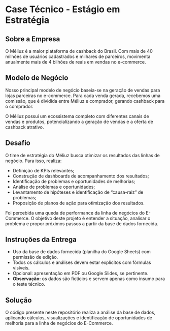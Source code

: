 # Case Técnico - Estágio em Estratégia

## Sobre a Empresa
O Méliuz é a maior plataforma de cashback do Brasil. Com mais de 40 milhões de usuários cadastrados e milhares de parceiros, movimenta anualmente mais de 4 bilhões de reais em vendas no e-commerce.

## Modelo de Negócio
Nosso principal modelo de negócio baseia-se na geração de vendas para lojas parceiras no e-commerce. Para cada venda gerada, recebemos uma comissão, que é dividida entre Méliuz e comprador, gerando cashback para o comprador.

O Méliuz possui um ecossistema completo com diferentes canais de vendas e produtos, potencializando a geração de vendas e a oferta de cashback atrativo.

## Desafio
O time de estratégia do Méliuz busca otimizar os resultados das linhas de negócio. Para isso, realiza:
- Definição de KPIs relevantes;
- Construção de dashboards de acompanhamento dos resultados;
- Identificação de problemas e oportunidades de melhorias;
- Análise de problemas e oportunidades;
- Levantamento de hipóteses e identificação de “causa-raiz” de problemas;
- Proposição de planos de ação para otimização dos resultados.

Foi percebida uma queda de performance da linha de negócios do E-Commerce. O objetivo deste projeto é entender a situação, analisar o problema e propor próximos passos a partir da base de dados fornecida.

## Instruções da Entrega
- Uso da base de dados fornecida (planilha do Google Sheets) com permissão de edição.
- Todos os cálculos e análises devem estar explícitos com fórmulas visíveis.
- Opcional: apresentação em PDF ou Google Slides, se pertinente.
- **Observação:** os dados são fictícios e servem apenas como insumo para o teste técnico.

## Solução
O código presente neste repositório realiza a análise da base de dados, aplicando cálculos, visualizações e identificação de oportunidades de melhoria para a linha de negócios do E-Commerce.

